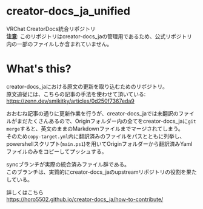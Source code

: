 # creator-docs_ja_unified
VRChat CreatorDocs統合リポジトリ  
**注意**: このリポジトリはcreator-docs_jaの管理用であるため、公式リポジトリ内の一部のファイルしか含まれていません。

# What's this?
creator-docs_jaにおける原文の更新を取り込むためのリポジトリ。  
原文追従には、こちらの記事の手法を使わせて頂いている: https://zenn.dev/smikitky/articles/0d250f7367eda9

おおむね記事の通りに更新作業を行うが、creator-docs_jaでは未翻訳のファイルがまだたくさんあるので、Originフォルダー内の全てをcreator-docs_jaに`git merge`すると、英文のままのMarkdownファイルまでマージされてしまう。  
そのため`copy-target.yml`内に翻訳済みのファイルをパスとともに列挙し、powershellスクリプト(`main.ps1`)を用いてOriginフォルダーから翻訳済みYamlファイルのみをコピーしてプッシュする。

syncブランチが実際の統合済みファイル群である。  
このブランチは、実質的にcreator-docs_jaのupstreamリポジトリの役割を果たしている。

詳しくはこちら  
https://horo5502.github.io/creator-docs_ja/how-to-contribute/